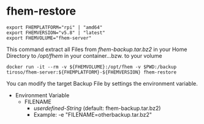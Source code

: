 # fhem-restore
```
export FHEMPLATFORM="rpi" | "amd64"
export FHEMVERSION="v5.8" | "latest"
export FHEMVOLUME="fhem-server"
```
This command extract all Files from _fhem-backup.tar.bz2_ in your Home Directory to _/opt/fhem_ in your container...bzw. to your volume
```
docker run -it --rm -v ${FHEMVOLUME}:/opt/fhem -v $PWD:/backup tiroso/fhem-server:${FHEMPLATFORM}-${FHEMVERSION} fhem-restore
```
You can modify the target Backup File by settings the environment variable.

* Environment Variable
  * FILENAME
    * _userdefined-String_ (default: fhem-backup.tar.bz2)
    * Example: -e "FILENAME=otherbackup.tar.bz2"
